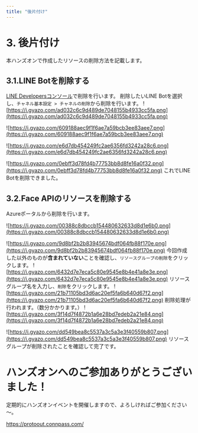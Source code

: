 ```yaml
---
title: "後片付け"
---
```


# 3. 後片付け

本ハンズオンで作成したリソースの削除方法を記載します。

## 3.1.LINE Botを削除する

[LINE Developersコンソール](https://developers.line.biz/ja/)で削除を行います。
削除したいLINE Botを選択し、`チャネル基本設定 > チャネルの削除`から削除を行います。
![https://i.gyazo.com/ad032c6c9d489de7048155b4933cc5fa.png](https://i.gyazo.com/ad032c6c9d489de7048155b4933cc5fa.png)

![https://i.gyazo.com/609188aec9f1f6ae7a59bcb3ee83aee7.png](https://i.gyazo.com/609188aec9f1f6ae7a59bcb3ee83aee7.png)

![https://i.gyazo.com/e6d7db454249fc2ae6356fd3242a28c6.png](https://i.gyazo.com/e6d7db454249fc2ae6356fd3242a28c6.png)

![https://i.gyazo.com/0ebff3d78fd4b77753bb8d8fe16a0f32.png](https://i.gyazo.com/0ebff3d78fd4b77753bb8d8fe16a0f32.png)
これでLINE Botを削除できました。

## 3.2.Face APIのリソースを削除する

Azureポータルから削除を行います。

![https://i.gyazo.com/00388c8dbccb154480632633d8d1e6b0.png](https://i.gyazo.com/00388c8dbccb154480632633d8d1e6b0.png)

![https://i.gyazo.com/9d8bf2b2b83945674bdf064fb88f170e.png](https://i.gyazo.com/9d8bf2b2b83945674bdf064fb88f170e.png)
今回作成した以外のものが**含まれていない**ことを確認し、`リソースグループの削除`をクリックします。
![https://i.gyazo.com/6432d7e7eca5c80e9545e8b4e41a8e3e.png](https://i.gyazo.com/6432d7e7eca5c80e9545e8b4e41a8e3e.png)
リソースグループ名を入力し、`削除`をクリックします。
![https://i.gyazo.com/21b71105bd3d6ac20ef5fa6b640d67f2.png](https://i.gyazo.com/21b71105bd3d6ac20ef5fa6b640d67f2.png)
削除処理が行われます。（数分かかります。）
![https://i.gyazo.com/3f14d7f4872b1a6e28bd7edeb2a21e84.png](https://i.gyazo.com/3f14d7f4872b1a6e28bd7edeb2a21e84.png)

![https://i.gyazo.com/dd549bea8c5537a3c5a3e3f40559b807.png](https://i.gyazo.com/dd549bea8c5537a3c5a3e3f40559b807.png)
リソースグループが削除されたことを確認して完了です。

# ハンズオンへのご参加ありがとうございました！

定期的にハンズオンイベントを開催しますので、よろしければご参加ください～。

https://protoout.connpass.com/
